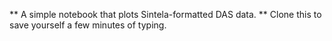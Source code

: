 ** A simple notebook that plots Sintela-formatted DAS data. **
Clone this to save yourself a few minutes of typing.
